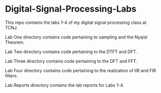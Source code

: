 # Digital-Signal-Processing-Labs
This repo contains the labs 1-4 of my digital signal processing class at TCNJ.

Lab One directory contains code pertaining to sampling and the Nyqist Theorem. 

Lab Two directory contains code pertaining to the DTFT and DFT.

Lab Three directory contains code pertaining to the DFT and FFT.

Lab Four directory contains code pertaining to the realization of IIR and FIR filters. 

Lab Reports directory contains the lab reports for Labs 1-4. 
